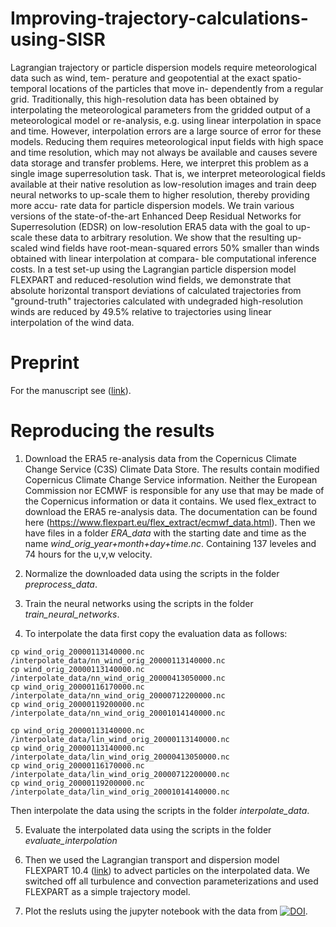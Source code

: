 # Improving-trajectory-calculations-using-SISR

Lagrangian trajectory or particle dispersion models require meteorological data such as wind, tem-
perature and geopotential at the exact spatio-temporal locations of the particles that move in-
dependently from a regular grid. Traditionally, this high-resolution data has been obtained by
interpolating the meteorological parameters from the gridded output of a meteorological model or
re-analysis, e.g. using linear interpolation in space and time. However, interpolation errors are a
large source of error for these models. Reducing them requires meteorological input fields with high
space and time resolution, which may not always be available and causes severe data storage and
transfer problems. Here, we interpret this problem as a single image superresolution task. That
is, we interpret meteorological fields available at their native resolution as low-resolution images
and train deep neural networks to up-scale them to higher resolution, thereby providing more accu-
rate data for particle dispersion models. We train various versions of the state-of-the-art Enhanced
Deep Residual Networks for Superresolution (EDSR) on low-resolution ERA5 data with the goal to
up-scale these data to arbitrary resolution. We show that the resulting up-scaled wind fields have
root-mean-squared errors 50% smaller than winds obtained with linear interpolation at compara-
ble computational inference costs. In a test set-up using the Lagrangian particle dispersion model
FLEXPART and reduced-resolution wind fields, we demonstrate that absolute horizontal transport
deviations of calculated trajectories from "ground-truth" trajectories calculated with undegraded
high-resolution winds are reduced by 49.5% relative to trajectories using linear interpolation of the
wind data.


# Preprint

For the manuscript see ([link](https://egusphere.copernicus.org/preprints/2022/egusphere-2022-441/)).

# Reproducing the results

1. Download the ERA5 re-analysis data from the Copernicus Climate
Change Service (C3S) Climate Data Store. The results contain modified Copernicus Climate Change Service information. Neither the European Commission nor ECMWF is responsible for any use that may be made of the Copernicus information
or data it contains.
We used flex_extract to download the ERA5 re-analysis data. The documentation can be found here
(https://www.flexpart.eu/flex_extract/ecmwf_data.html). Then we have files in a folder *ERA_data* with the starting date and time as the name *wind_orig_year+month+day+time.nc*. Containing 137 leveles and 74 hours for the u,v,w velocity.

2. Normalize the downloaded data using the scripts in the folder *preprocess_data*.

3. Train the neural networks using the scripts in the folder *train_neural_networks*.

4. To interpolate the data first copy the evaluation data as follows:
```
cp wind_orig_20000113140000.nc /interpolate_data/nn_wind_orig_20000113140000.nc
cp wind_orig_20000113140000.nc /interpolate_data/nn_wind_orig_20000413050000.nc
cp wind_orig_20000116170000.nc /interpolate_data/nn_wind_orig_20000712200000.nc
cp wind_orig_20000119200000.nc /interpolate_data/nn_wind_orig_20001014140000.nc

cp wind_orig_20000113140000.nc /interpolate_data/lin_wind_orig_20000113140000.nc
cp wind_orig_20000113140000.nc /interpolate_data/lin_wind_orig_20000413050000.nc
cp wind_orig_20000116170000.nc /interpolate_data/lin_wind_orig_20000712200000.nc
cp wind_orig_20000119200000.nc /interpolate_data/lin_wind_orig_20001014140000.nc
```
Then interpolate the data using the scripts in the folder *interpolate_data*.

5. Evaluate the interpolated data using the scripts in the folder *evaluate_interpolation*

6. Then we used the Lagrangian transport and dispersion model FLEXPART 10.4 ([link](https://www.flexpart.eu/)) to advect particles on the interpolated data. We switched off all turbulence and convection parameterizations and used FLEXPART as a simple trajectory model.

7. Plot the resluts using the jupyter notebook with the data from [![DOI](https://zenodo.org/badge/DOI/10.5281/zenodo.6628749.svg)](https://doi.org/10.5281/zenodo.6628749).
